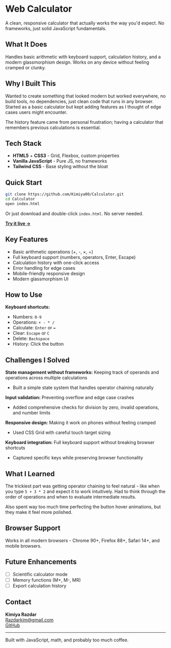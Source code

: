 # Web Calculator 

A clean, responsive calculator that actually works the way you'd expect. No frameworks, just solid JavaScript fundamentals.

## What It Does

Handles basic arithmetic with keyboard support, calculation history, and a modern glassmorphism design. Works on any device without feeling cramped or clunky.

## Why I Built This

Wanted to create something that looked modern but worked everywhere, no build tools, no dependencies, just clean code that runs in any browser. Started as a basic calculator but kept adding features as I thought of edge cases users might encounter.

The history feature came from personal frustration; having a calculator that remembers previous calculations is essential.

## Tech Stack

- **HTML5** + **CSS3** - Grid, Flexbox, custom properties
- **Vanilla JavaScript** - Pure JS, no frameworks
- **Tailwind CSS** - Base styling without the bloat

## Quick Start

```bash
git clone https://github.com/Kimiya00/Calculator.git
cd Calculator
open index.html
```

Or just download and double-click `index.html`. No server needed.

**[Try it live →](https://kimiya00.github.io/Calculator)**

## Key Features

- Basic arithmetic operations (+, -, ×, ÷)
- Full keyboard support (numbers, operators, Enter, Escape)
- Calculation history with one-click access
- Error handling for edge cases
- Mobile-friendly responsive design
- Modern glassmorphism UI

## How to Use

**Keyboard shortcuts:**
- Numbers: `0-9`
- Operations: `+ - * /`
- Calculate: `Enter` or `=`
- Clear: `Escape` or `C`
- Delete: `Backspace`
- History: Click the button

## Challenges I Solved

**State management without frameworks:** Keeping track of operands and operations across multiple calculations
- Built a simple state system that handles operator chaining naturally

**Input validation:** Preventing overflow and edge case crashes
- Added comprehensive checks for division by zero, invalid operations, and number limits

**Responsive design:** Making it work on phones without feeling cramped
- Used CSS Grid with careful touch target sizing

**Keyboard integration:** Full keyboard support without breaking browser shortcuts
- Captured specific keys while preserving browser functionality

## What I Learned

The trickiest part was getting operator chaining to feel natural - like when you type `5 + 3 * 2` and expect it to work intuitively. Had to think through the order of operations and when to evaluate intermediate results.

Also spent way too much time perfecting the button hover animations, but they make it feel more polished.

## Browser Support

Works in all modern browsers - Chrome 90+, Firefox 88+, Safari 14+, and mobile browsers.

## Future Enhancements

- [ ] Scientific calculator mode
- [ ] Memory functions (M+, M-, MR)
- [ ] Export calculation history

## Contact

**Kimiya Razdar**  
Razdarkim@gmail.com  
[GitHub](https://github.com/Kimiya00)

---

Built with JavaScript, math, and probably too much coffee. 